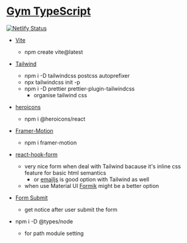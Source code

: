 # [Gym TypeScript](https://fine-typescript.netlify.app)
[![Netlify Status](https://api.netlify.com/api/v1/badges/9fa1d0a6-ad61-4370-b0c7-082a673fbe8c/deploy-status)](https://app.netlify.com/sites/fine-typescript/deploys)

- [Vite](https://vitejs.dev/)

  - npm create vite@latest

- [Tailwind](https://tailwindcss.com/docs/guides/vite)

  - npm i -D tailwindcss postcss autoprefixer
  - npx tailwindcss init -p
  - npm i -D prettier prettier-plugin-tailwindcss
    - organise tailwind css

- [heroicons](https://heroicons.com/)

  - npm i @heroicons/react

- [Framer-Motion](https://www.framer.com/motion/)

  - npm i framer-motion

- [react-hook-form](https://www.react-hook-form.com/)

  - very nice form when deal with Tailwind bacause it's inline css feature for basic html semantics
    - or [emailjs](https://www.emailjs.com/) is good option with Tailwind as well
  - when use Material UI [Formik](https://formik.org/) might be a better option

- [Form Submit](https://formsubmit.co/)

  - get notice after user submit the form

- npm i -D @types/node
  - for path module setting
